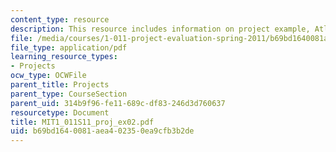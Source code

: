 ```yaml
---
content_type: resource
description: This resource includes information on project example, Atlanta BeltLine.
file: /media/courses/1-011-project-evaluation-spring-2011/b69bd1640081aea402350ea9cfb3b2de_MIT1_011S11_proj_ex02.pdf
file_type: application/pdf
learning_resource_types:
- Projects
ocw_type: OCWFile
parent_title: Projects
parent_type: CourseSection
parent_uid: 314b9f96-fe11-689c-df83-246d3d760637
resourcetype: Document
title: MIT1_011S11_proj_ex02.pdf
uid: b69bd164-0081-aea4-0235-0ea9cfb3b2de
---
```


